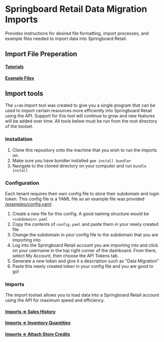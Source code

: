 # Springboard Retail Data Migration Imports
Provides instructions for desired file formatting, import processes, and example files needed to import data into Springboard Retail.

## Import File Preperation

#### [Tutorials](./docs/README.md)
#### [Example Files](./examples)


## Import tools
The `srdm` import tool was created to give you a single program that can be used to import certain resources more efficiently into Springboard Retail using the API. Support for this tool will continue to grow and new features will be added over time. All tools below must be run from the root directory of the toolset.

### Installation
1. Clone this repository onto the machine that you wish to run the imports on.
2. Make sure you have bundler installed `gem install bundler`
3. Navigate to the cloned directory on your computer and run `bundle install`

### Configuration
Each tenant requires their own config file to store their subdomain and login token. This config file is a YAML file so an example file was provided [/examples/config.yaml](./examples/config.yaml)

1. Create a new file for this config. A good naming structure would be `<subdomain>.yaml`
2. Copy the contents of `config.yaml` and paste them in your newly created file
3. Change the subdomain in your config file to the subdomain that you are importing into
4. Log into the Springboard Retail account you are importing into and click on your username in the top right corner of the dashboard. From there, select My Account, then choose the API Tokens tab.
5. Generate a new token and give it a description such as "Data Migration"
6. Paste this newly created token in your config file and you are good to go!

### Imports
The import toolset allows you to load data into a Springboard Retail account using the API for maximum speed and efficiency.

#### [Imports => Sales History](./docs/srdm/imports/sales_history.md)
#### [Imports => Inventory Quantities](./docs/srdm/imports/inventory_qtys.md)
#### [Imports => Attach Store Credits](./docs/srdm/imports/attach_store_credits.md)